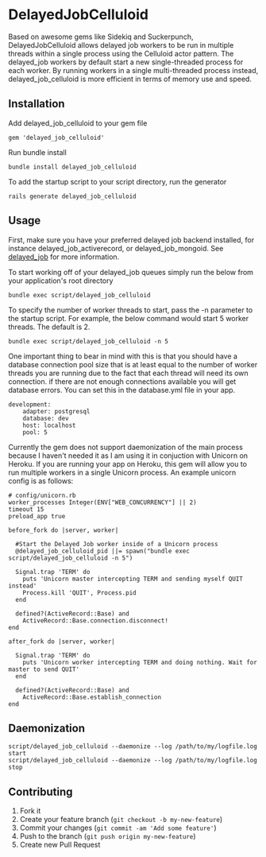 # DelayedJobCelluloid

Based on awesome gems like Sidekiq and Suckerpunch, DelayedJobCelluloid allows delayed job workers to be run in multiple threads within a single process using the Celluloid actor pattern.  The delayed_job workers by default start a new single-threaded process for each worker.  By running workers in a single multi-threaded process instead, delayed_job_celluloid is more efficient in terms of memory use and speed.

## Installation

Add delayed_job_celluloid to your gem file

	gem 'delayed_job_celluloid'

Run bundle install

	bundle install delayed_job_celluloid

To add the startup script to your script directory, run the generator

	rails generate delayed_job_celluloid 	

## Usage

First, make sure you have your preferred delayed job backend installed, for instance delayed_job_activerecord, or delayed_job_mongoid.  See [delayed_job](https://github.com/collectiveidea/delayed_job) for more information.

To start working off of your delayed_job queues simply run the below from your application's root directory

	bundle exec script/delayed_job_celluloid

To specify the number of worker threads to start, pass the -n parameter to the startup script.  For example, the below command would start 5 worker threads.  The default is 2.

	bundle exec script/delayed_job_celluloid -n 5
	
One important thing to bear in mind with this is that you should have a database connection pool size that is at least equal to the number of worker threads you are running due to the fact that each thread will need its own connection.  if there are not enough connections available you will get database errors.  You can set this in the database.yml file in your app.

	development:
  		adapter: postgresql
  	  	database: dev
  	  	host: localhost
  	  	pool: 5

Currently the gem does not support daemonization of the main process because I haven't needed it as I am using it in conjuction with Unicorn on Heroku.  If you are running your app on Heroku, this gem will allow you to run multiple workers in a single Unicorn process.  An example unicorn config is as follows:

	# config/unicorn.rb
	worker_processes Integer(ENV["WEB_CONCURRENCY"] || 2)
	timeout 15
	preload_app true

	before_fork do |server, worker|
  
	  #Start the Delayed Job worker inside of a Unicorn process
	  @delayed_job_celluloid_pid ||= spawn("bundle exec script/delayed_job_celluloid -n 5")
  
	  Signal.trap 'TERM' do
	    puts 'Unicorn master intercepting TERM and sending myself QUIT instead'
	    Process.kill 'QUIT', Process.pid
	  end

	  defined?(ActiveRecord::Base) and
	    ActiveRecord::Base.connection.disconnect!
	end 

	after_fork do |server, worker|
  
	  Signal.trap 'TERM' do
	    puts 'Unicorn worker intercepting TERM and doing nothing. Wait for master to send QUIT'
	  end

	  defined?(ActiveRecord::Base) and
	    ActiveRecord::Base.establish_connection
	end

## Daemonization

    script/delayed_job_celluloid --daemonize --log /path/to/my/logfile.log start
    script/delayed_job_celluloid --daemonize --log /path/to/my/logfile.log stop

## Contributing

1. Fork it
2. Create your feature branch (`git checkout -b my-new-feature`)
3. Commit your changes (`git commit -am 'Add some feature'`)
4. Push to the branch (`git push origin my-new-feature`)
5. Create new Pull Request

